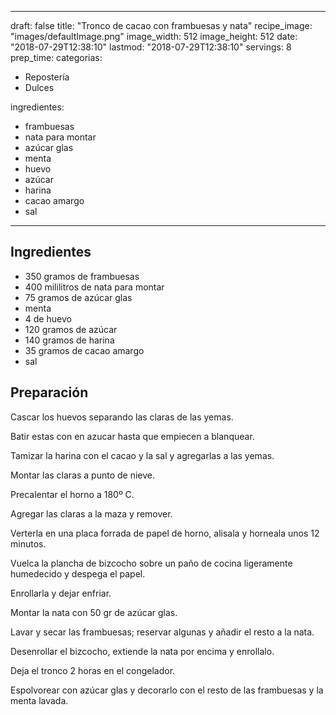 
---
draft: false
title: "Tronco de cacao con frambuesas y nata"
recipe_image: "images/defaultImage.png"
image_width: 512
image_height: 512
date: "2018-07-29T12:38:10"
lastmod: "2018-07-29T12:38:10"
servings: 8
prep_time: 
categorias:
  - Repostería
  - Dulces

ingredientes:
  - frambuesas
  - nata para montar
  - azúcar glas
  - menta
  - huevo
  - azúcar
  - harina
  - cacao amargo
  - sal
---

## Ingredientes
- 350 gramos de frambuesas
- 400 mililitros de nata para montar
- 75 gramos de azúcar glas
- menta
- 4  de huevo
- 120 gramos de azúcar
- 140 gramos de harina
- 35 gramos de cacao amargo
- sal

## Preparación
Cascar los huevos separando las claras de las yemas.

Batir estas con en azucar hasta que empiecen a blanquear.

Tamizar la harina con el cacao y la sal y agregarlas a las yemas.

Montar las claras a punto de nieve.

Precalentar el horno a 180º C.

Agregar las claras a la maza y remover.

Verterla en una placa forrada de papel de horno, alisala y horneala unos 12 minutos.

Vuelca la plancha de bizcocho sobre un paño de cocina ligeramente humedecido y despega el papel.

Enrollarla y dejar enfriar.

Montar la nata con 50 gr de azúcar glas.

Lavar y secar las frambuesas; reservar algunas y añadir el resto a la nata.

Desenrollar el bizcocho, extiende la nata por encima y enrollalo.

Deja el tronco 2 horas en el congelador.

Espolvorear con azúcar glas y decorarlo con el resto de las frambuesas y la menta lavada.


